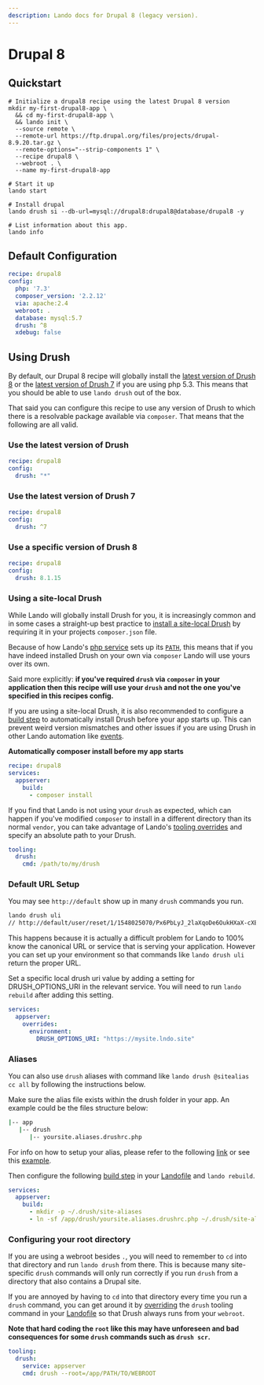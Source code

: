 ```yaml
---
description: Lando docs for Drupal 8 (legacy version).
---
```


# Drupal 8

## Quickstart

```bash:no-line-numbers
# Initialize a drupal8 recipe using the latest Drupal 8 version
mkdir my-first-drupal8-app \
  && cd my-first-drupal8-app \
  && lando init \
  --source remote \
  --remote-url https://ftp.drupal.org/files/projects/drupal-8.9.20.tar.gz \
  --remote-options="--strip-components 1" \
  --recipe drupal8 \
  --webroot . \
  --name my-first-drupal8-app

# Start it up
lando start

# Install drupal
lando drush si --db-url=mysql://drupal8:drupal8@database/drupal8 -y

# List information about this app.
lando info
```

## Default Configuration

```yaml
recipe: drupal8
config:
  php: '7.3'
  composer_version: '2.2.12'
  via: apache:2.4
  webroot: .
  database: mysql:5.7
  drush: ^8
  xdebug: false
```

## Using Drush

By default, our Drupal 8 recipe will globally install the [latest version of Drush 8](http://docs.drush.org/en/8.x/install/) or the [latest version of Drush 7](http://docs.drush.org/en/7.x/install/) if you are using php 5.3. This means that you should be able to use `lando drush` out of the box.

That said you can configure this recipe to use any version of Drush to which there is a resolvable package available via `composer`. That means that the following are all valid.

### Use the latest version of Drush

```yaml
recipe: drupal8
config:
  drush: "*"
```

### Use the latest version of Drush 7

```yaml
recipe: drupal8
config:
  drush: ^7
```

### Use a specific version of Drush 8

```yaml
recipe: drupal8
config:
  drush: 8.1.15
```

### Using a site-local Drush

While Lando will globally install Drush for you, it is increasingly common and in some cases a straight-up best practice to [install a site-local Drush](https://www.drush.org/latest/install/) by requiring it in your projects `composer.json` file.

Because of how Lando's [php service](https://docs.lando.dev/plugins/php/) sets up its [`PATH`](https://docs.lando.dev/plugins/php/caveats.html), this means that if you have indeed installed Drush on your own via `composer` Lando will use yours over its own.

Said more explicitly: **if you've required `drush` via `composer` in your application then this recipe will use your `drush` and not the one you've specified in this recipes config.**

If you are using a site-local Drush, it is also recommended to configure a [build step](https://docs.lando.dev/core/v3/services/lando.html#build-steps) to automatically install Drush before your app starts up. This can prevent weird version mismatches and other issues if you are using Drush in other Lando automation like [events](https://docs.lando.dev/core/v3/events.html).

**Automatically composer install before my app starts**

```yaml
recipe: drupal8
services:
  appserver:
    build:
      - composer install
```

If you find that Lando is not using your `drush` as expected, which can happen if you've modified `composer` to install in a different directory than its normal `vendor`, you can take advantage of Lando's [tooling overrides](https://docs.lando.dev/core/v3/tooling.html#overriding) and specify an absolute path to your Drush.

```yaml
tooling:
  drush:
    cmd: /path/to/my/drush
```

### Default URL Setup

You may see `http://default` show up in many `drush` commands you run.

```bash
lando drush uli
// http://default/user/reset/1/1548025070/Px6PbLyJ_2laXqoDe6OukHXaX-cXExo4ErfrKbkqsE4/login
```

This happens because it is actually a difficult problem for Lando to 100% know the canonical URL or service that is serving your application. However you can set up your environment so that commands like `lando drush uli` return the proper URL.

Set a specific local drush uri value by adding a setting for DRUSH_OPTIONS_URI in the relevant service. You will need to run `lando rebuild` after adding this setting.

```yaml
services:
  appserver:
    overrides:
      environment:
        DRUSH_OPTIONS_URI: "https://mysite.lndo.site"
```

### Aliases

You can also use `drush` aliases with command like `lando drush @sitealias cc all` by following the instructions below.

Make sure the alias file exists within the drush folder in your app. An example could be the files structure below:

```bash
|-- app
   |-- drush
      |-- yoursite.aliases.drushrc.php
```

For info on how to setup your alias, please refer to the following [link](https://www.drupal.org/node/1401522) or see this [example](https://raw.githubusercontent.com/drush-ops/drush/8.x/examples/example.aliases.drushrc.php).

Then configure the following [build step](https://docs.lando.dev/core/v3/services/lando.html#build-steps) in your [Landofile](https://docs.lando.dev/core/v3) and `lando rebuild`.

```yml
services:
  appserver:
    build:
      - mkdir -p ~/.drush/site-aliases
      - ln -sf /app/drush/yoursite.aliases.drushrc.php ~/.drush/site-aliases/yoursite.drushrc.php
```

### Configuring your root directory

If you are using a webroot besides `.`, you will need to remember to `cd` into that directory and run `lando drush` from there. This is because many site-specific `drush` commands will only run correctly if you run `drush` from a directory that also contains a Drupal site.

If you are annoyed by having to `cd` into that directory every time you run a `drush` command, you can get around it by [overriding](https://docs.lando.dev/core/v3/tooling.html#overriding) the `drush` tooling command in your [Landofile](https://docs.lando.dev/core/v3) so that Drush always runs from your `webroot`.

**Note that hard coding the `root` like this may have unforeseen and bad consequences for some `drush` commands such as `drush scr`.**

```yaml
tooling:
  drush:
    service: appserver
    cmd: drush --root=/app/PATH/TO/WEBROOT
```

